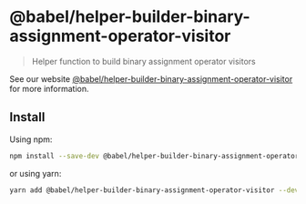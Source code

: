 # @babel/helper-builder-binary-assignment-operator-visitor

> Helper function to build binary assignment operator visitors

See our website [@babel/helper-builder-binary-assignment-operator-visitor](https://babeljs.io/docs/en/next/babel-helper-builder-binary-assignment-operator-visitor.html) for more information.

## Install

Using npm:

```sh
npm install --save-dev @babel/helper-builder-binary-assignment-operator-visitor
```

or using yarn:

```sh
yarn add @babel/helper-builder-binary-assignment-operator-visitor --dev
```
